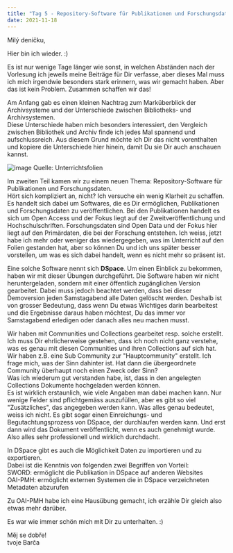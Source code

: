 ```yaml
---
title: "Tag 5 - Repository-Software für Publikationen und Forschungsdaten"
date: 2021-11-18
---
```


Milý deníčku,

Hier bin ich wieder. :)

Es ist nur wenige Tage länger wie sonst, in welchen Abständen nach der Vorlesung ich jeweils meine Beiträge für Dir verfasse, aber dieses Mal muss ich mich irgendwie besonders
stark erinnern, was wir gemacht haben. Aber das ist kein Problem. Zusammen schaffen wir das!

Am Anfang gab es einen kleinen Nachtrag zum Marküberblick der Archivsysteme und der Unterschiede zwischen Bibliotheks- und Archivsystemen. <br>
Diese Unterschiede haben mich besonders interessiert, den Vergleich zwischen Bibliothek und Archiv finde ich jedes Mal spannend und aufschlussreich. Aus diesem Grund möchte
ich Dir das nicht vorenthalten und kopiere die Unterschiede hier hinein, damit Du sie Dir auch anschauen kannst.

![image](https://user-images.githubusercontent.com/90834630/144014265-aeba4eb3-9d8c-49fa-99ff-b0a1d027ab59.png)
Quelle: Unterrichtsfolien

Im zweiten Teil kamen wir zu einem neuen Thema: Repository-Software für Publikationen und Forschungsdaten. <br>
Hört sich kompliziert an, nicht? Ich versuche ein wenig Klarheit zu schaffen. <br>
Es handelt sich dabei um Softwares, die es Dir ermöglichen, Publikationen und Forschungsdaten zu veröffentlichen. Bei den Publikationen handelt es sich um Open Access und der 
Fokus liegt auf der Zweitveröffentlichung und Hochschulschriften. Forschungsdaten sind Open Data und der Fokus hier liegt auf den Primärdaten, die bei der Forschung entstehen.
Ich weiss, jetzt habe ich mehr oder weniger das wiedergegeben, was im Unterricht auf den Folien gestanden hat, aber so können Du und ich uns später besser vorstellen, um was
es sich dabei handelt, wenn es nicht mehr so präsent ist.

Eine solche Software nennt sich **DSpace**. Um einen Einblick zu bekommen, haben wir mit dieser Übungen durchgeführt. Die Software haben wir nicht heruntergeladen, sondern mit 
einer öffentlich zugänglichen Version gearbeitet. Dabei muss jedoch beachtet werden, dass bei dieser Demoversion jeden Samstagabend alle Daten gelöscht werden. Deshalb ist von grosser Bedeutung, dass wenn Du etwas Wichtiges darin bearbeitest und die Ergebnisse daraus haben möchtest, Du das immer vor Samstagabend erledigen oder danach alles neu machen musst.

Wir haben mit Communities und Collections gearbeitet resp. solche erstellt. <br>
Ich muss Dir ehrlicherweise gestehen, dass ich noch nicht ganz verstehe, was es genau mit diesen Communities und ihren Collections auf sich hat. <br>
Wir haben z.B. eine Sub Community zur "Hauptcommunity" erstellt. Ich frage mich, was der Sinn dahinter ist. Hat dann die übergeordnete Community überhaupt noch einen Zweck oder
Sinn? <br>
Was ich wiederum gut verstanden habe, ist, dass in den angelegten Collections Dokumente hochgeladen werden können. <br>
Es ist wirklich erstaunlich, wie viele Angaben man dabei machen kann. Nur wenige Felder sind pflichtgemäss auszufüllen, aber es gibt so viel "Zusätzliches", das angegeben werden
kann. Was alles genau bedeutet, weiss ich nicht. Es gibt sogar einen Einreichungs- und Begutachtungsprozess von DSpace, der durchlaufen werden kann. Und erst dann wird das Dokument veröffentlicht, wenn es auch genehmigt wurde. Also alles sehr professionell und wirklich durchdacht. 

In DSpace gibt es auch die Möglichkeit Daten zu importieren und zu exportieren. <br>
Dabei ist die Kenntnis von folgenden zwei Begriffen von Vorteil: <br>
SWORD: ermöglicht die Publikation in DSpace auf anderen Websites <br>
OAI-PMH: ermöglicht externen Systemen die in DSpace verzeichneten Metadaten abzurufen <br>

Zu OAI-PMH habe ich eine Hausübung gemacht, ich erzähle Dir gleich also etwas mehr darüber.

Es war wie immer schön mich mit Dir zu unterhalten. :)

Měj se dobře! <br>
tvoje Barča

